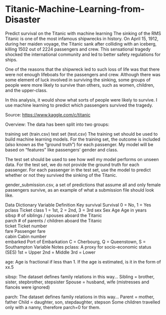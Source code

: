 # Titanic-Machine-Learning-from-Disaster
Predict survival on the Titanic with machine learning
The sinking of the RMS Titanic is one of the most infamous shipwrecks in history.  On April 15, 1912, during her maiden voyage, the Titanic sank after colliding with an iceberg, killing 1502 out of 2224 passengers and crew. This sensational tragedy shocked the international community and led to better safety regulations for ships.

One of the reasons that the shipwreck led to such loss of life was that there were not enough lifeboats for the passengers and crew. Although there was some element of luck involved in surviving the sinking, some groups of people were more likely to survive than others, such as women, children, and the upper-class.

In this analysis, it would show what sorts of people were likely to survive. I use machine learning to predict which passengers survived the tragedy.



Source: https://www.kaggle.com/c/titanic



Overview: 
The data has been split into two groups:

training set (train.csv)
test set (test.csv)
The training set should be used to build machine learning models. For the training set,  the outcome is included (also known as the “ground truth”) for each passenger. My model will be based on “features” like passengers’ gender and class. 

The test set should be used to see how well my model performs on unseen data. For the test set, we do not provide the ground truth for each passenger.  For each passenger in the test set, use the model to predict whether or not they survived the sinking of the Titanic.

gender_submission.csv, a set of predictions that assume all and only female passengers survive, as an example of what a submission file should look like.

Data Dictionary
Variable	Definition	Key
survival	Survival	0 = No, 1 = Yes
pclass	Ticket class	1 = 1st, 2 = 2nd, 3 = 3rd
sex	Sex	
Age	Age in years	
sibsp	# of siblings / spouses aboard the Titanic	
parch	# of parents / children aboard the Titanic	
ticket	Ticket number	
fare	Passenger fare	
cabin	Cabin number	
embarked	Port of Embarkation	C = Cherbourg, Q = Queenstown, S = Southampton
Variable Notes
pclass: A proxy for socio-economic status (SES)
1st = Upper
2nd = Middle
3rd = Lower

age: Age is fractional if less than 1. If the age is estimated, is it in the form of xx.5

sibsp: The dataset defines family relations in this way...
Sibling = brother, sister, stepbrother, stepsister
Spouse = husband, wife (mistresses and fiancés were ignored)

parch: The dataset defines family relations in this way...
Parent = mother, father
Child = daughter, son, stepdaughter, stepson
Some children travelled only with a nanny, therefore parch=0 for them.
